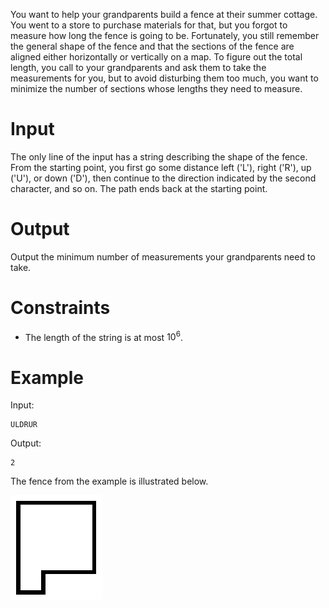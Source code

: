You want to help your grandparents build a fence at their summer cottage. You went to a store to purchase materials for that, but you forgot to measure how long the fence is going to be. Fortunately, you still remember the general shape of the fence and that the sections of the fence are aligned either horizontally or vertically on a map. To figure out the total length, you call to your grandparents and ask them to take the measurements for you, but to avoid disturbing them too much, you want to minimize the number of sections whose lengths they need to measure.

# Input

The only line of the input has a string describing the shape of the fence. From the starting point, you first go some distance left ('L'), right ('R'), up ('U'), or down ('D'), then continue to the direction indicated by the second character, and so on. The path ends back at the starting point.  

# Output

Output the minimum number of measurements your grandparents need to take.

# Constraints

- The length of the string is at most $10^6$.

# Example

Input:
```
ULDRUR
```

Output:
```
2
```

The fence from the example is illustrated below.

![Illustration of the example](files/fence.png)
